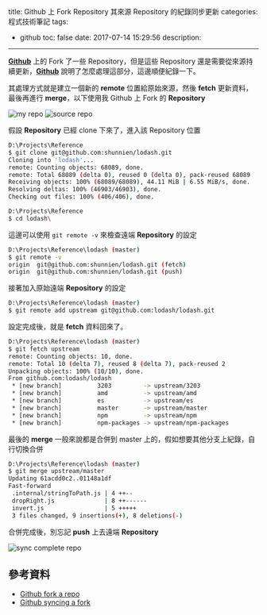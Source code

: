 title: Github 上 Fork Repository 其來源 Repository 的紀錄同步更新
categories: 程式技術筆記
tags:
  - github
toc: false
date: 2017-07-14 15:29:56
description:
---

**[Github][1]** 上的 Fork 了一些 Repository，但是這些 Repository 還是需要從來源持續更新，**[Github][1]** 說明了怎麼處理這部分，這邊順便紀錄一下。<!-- more -->

其處理方式就是建立一個新的 **remote** 位置給原始來源，然後 **fetch** 更新資料，最後再進行 **merge**，以下使用我 Github 上 Fork 的 **Repository**

![my repo](https://lh3.googleusercontent.com/7MrKSEwC7HaGs2iaE2-G4z9HdGHIZCP7XlojzVE-gXe8mxzDhryqShk9lEdBSaLTBsfMdYToxiiCrmCEvhlerDUk8PQLhJ_h-x5EBp-IPhhkkZfwnwxduSEUCeOW-l1K0H3DAPcEb8YE-hKikb7YPZmDvaaklGE-RHUAcKQngu1PxkOPobpsppKbyOVIGPZed6rpHZeUxYyP6EVKG9uaR6LtOXBHL0UKYzyKdJh8w3dwqns8msO3LH1g_AFtn81pnm84Y6FiNY0KjFu-maChmAv2xxsspL8q1zx_OBhSfuGrfn9S1jrGK6m9016qjKRn-ZZ9yUg4ai9ZBDDVmET-a4QOoqXBzW5KbenL1UsLnMwVmneUqeZHhkTIhZ8g7IBUEFOQCMUS1JE94NXu6KCqwJ4yOs-_iDm6795m1S_qttbTJt9LebvdN6dRT0M8KArYpr170-9o_e8Yq2VT7FYzOhnffKzYZ_twr7Wr4WF3lg8-yVsXNWyGeXwD_snQq6SGfKRJAmTq9e7EIXzJiov6iPpmF8m3T9d7-rJjjW5sZJGljJ8-NH_XJ95WM6nnuGcFm0erK4oGwhbdP1Y03jN-LJaSsh780JFk7NUOMTKVQnWJRP5GuJ1y3dwBKn8Sn-xRj2ETnvaU6gx0SOB5nqLGeN4-fJt6accpQjEQ-dc3qIWy1A=w323-h293-no)
![source repo](https://lh3.googleusercontent.com/OL-bdWG9lm8XdwfNSy1up39LfhOa5-k61bMqDLQLQOnWOyG2VMJRZZkSu8PBrU2J_ZMxqT4_kT1yA_-ScoTd5p4TO5Fca_yUbpYD4_8SGsxG_20MQHJeoMoq4sJjP3cXG-YU6NJm2Jp-_PQlwWqxxF-W4AwjQCTPTHDUfr9Ir9rnR79nKd3K8WQmI8EJPzVHpNzSuu0CTq3SBFC68jLlKA5KT45mSKzOimkEZGUmhYNIJ6FZNUYLAktcrm0J23JFRNty_eTfp4Y9xwf0Ms23zhxBQUGWe7J-xPa70KbyItkcAOkZUb6nY_KUc7QjdNPoZ4kh7ngWrGefWb1OrzoauvCstyxQE6-Tpmx6TTSIr3-Kn9VEewuo35d5gMS7_mq7ruWIZjzLC2lIHVpoAvbqHJVst2_qK9zkD_A3PAHfNiv9pKNn2SLIkfYqPChNgAIi0u8O-H1Zk30232B99qYZHRJUQZZ7gVCDt9l9V3U-dU499KhLA0xsnw2ij5wZ3A3R31bhiVf3zUlKta-W4i-pw5AuLofQrtXTvPV5SI1TC_zGZQfv3kPWY3Qp8wu_RwuTWKAgA_OpUWFzCxSsgvBd6xU1uE2Y49Q1gGvJXdxGEYct_HBBoUk_ceMrs9bGl1XV6sNvN2mRy-VDveHZBOKALFnIClXKns_Ui4oV6orn99Ym4g=w355-h311-no)

假設 **Repository** 已經 clone 下來了，進入該 Repository 位置

``` bash
D:\Projects\Reference
$ git clone git@github.com:shunnien/lodash.git
Cloning into 'lodash'...
remote: Counting objects: 68089, done.
remote: Total 68089 (delta 0), reused 0 (delta 0), pack-reused 68089
Receiving objects: 100% (68089/68089), 44.11 MiB | 6.55 MiB/s, done.
Resolving deltas: 100% (46903/46903), done.
Checking out files: 100% (406/406), done.

D:\Projects\Reference
$ cd lodash\
```
這邊可以使用 `git remote -v` 來檢查遠端 **Repository** 的設定
``` bash
D:\Projects\Reference\lodash (master)
$ git remote -v
origin  git@github.com:shunnien/lodash.git (fetch)
origin  git@github.com:shunnien/lodash.git (push)
```
接著加入原始遠端 **Repository** 的設定
``` bash
D:\Projects\Reference\lodash (master)
$ git remote add upstream git@github.com:lodash/lodash.git
```

設定完成後，就是 **fetch** 資料回來了。
``` bash
D:\Projects\Reference\lodash (master)
$ git fetch upstream
remote: Counting objects: 10, done.
remote: Total 10 (delta 7), reused 8 (delta 7), pack-reused 2
Unpacking objects: 100% (10/10), done.
From github.com:lodash/lodash
 * [new branch]          3203         -> upstream/3203
 * [new branch]          amd          -> upstream/amd
 * [new branch]          es           -> upstream/es
 * [new branch]          master       -> upstream/master
 * [new branch]          npm          -> upstream/npm
 * [new branch]          npm-packages -> upstream/npm-packages
```
最後的 **merge** 一般來說都是合併到 master 上的，假如想要其他分支上紀錄，自行切換合併
``` bash
D:\Projects\Reference\lodash (master)
$ git merge upstream/master
Updating 61acdd0c2..01148a1df
Fast-forward
 .internal/stringToPath.js | 4 ++--
 dropRight.js              | 8 ++------
 invert.js                 | 5 +++++
 3 files changed, 9 insertions(+), 8 deletions(-)
```
合併完成後，別忘記 **push** 上去遠端 **Repository**

![sync complete repo](https://lh3.googleusercontent.com/cP1uiAoN88_bhkZQe1Nt1Lf74Ms-ev7KshW7pehjl6B66jIrRuNsbvoGlttlJyShBrbB0PS6XIMNYt-ILRjbXX__M5-0AS6fC3koddNrigWXy7ZMsr7TY3vK9F_lAqXa_D5clPxCvdIUEGpn3-iskroH8RdvhZrqsupb-QMBXWfBmHbVD2Jqi4ZbPugpYQAM-xK_C-XTqBzUO8y4ho2qmDejWHuT4v6tCX7TsuMTmSjbPnp0oKrOunZk1c-vqKrbT8CF697c2rajQjBZndMs59WEprqwfB3yYz7oJZMIm0HNT6n5rRvJUSppJSPK4zt8KVD_v6dwn4FUMhq9z1hcQu4WJWs3VHNAHLfyAlh0jEu0roPYsfCnagINTtOwSDgoUoVouhPp_Yv9OHiSMH7zzc5OdGKJ_W35klaCEc8wyc6EVuVa9Ji7caQNBu8Q4dboUBjXufXskMEmACgr0dTgOM6Bmq5_2Imr3IH5P1NRRsQIy-S1tkDhlux2TbsbWyQaXXAX8ToJEJN1L74yfE9ZLWRqF6FfVclfMck-MBIZe6O7-iFBZvHkCcbQ7HwUdZDMPc3ezkeiXYLOoKwfUczBC1JPXAu4MI_p_9-IiiSuVP8OcBEB5zkjmaoZvesNGDrCF7Li4_b6cuNh4OHPB58RhCv-BoclZhqu2Tqne44588CoRw=w252-h265-no)

## 參考資料
- [Github fork a repo][1]
- [Github syncing a fork][2]

[1]: https://help.github.com/articles/fork-a-repo/
[2]: https://help.github.com/articles/syncing-a-fork/
[3]: https://github.com/
